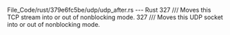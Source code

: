 File_Code/rust/379e6fc5be/udp/udp_after.rs --- Rust
327     /// Moves this TCP stream into or out of nonblocking mode.                                                                                           327     /// Moves this UDP socket into or out of nonblocking mode.

